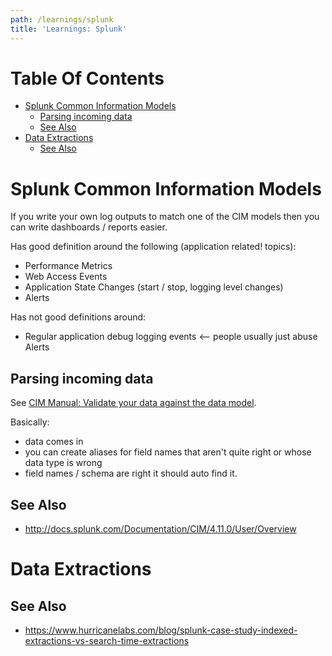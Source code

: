 ```yaml
---
path: /learnings/splunk
title: 'Learnings: Splunk'
---
```

# Table Of Contents

<!-- toc -->

- [Splunk Common Information Models](#splunk-common-information-models)
  * [Parsing incoming data](#parsing-incoming-data)
  * [See Also](#see-also)
- [Data Extractions](#data-extractions)
  * [See Also](#see-also-1)

<!-- tocstop -->

# Splunk Common Information Models

If you write your own log outputs to match one of the CIM models then you can write dashboards / reports easier.

Has good definition around the following (application related! topics):

  * Performance Metrics
  * Web Access Events
  * Application State Changes (start / stop, logging level changes)
  * Alerts

Has not good definitions around:

  * Regular application debug logging events <-- people usually just abuse Alerts



## Parsing incoming data

See [CIM Manual: Validate your data against the data model](http://docs.splunk.com/Documentation/CIM/4.11.0/User/UsetheCIMtonormalizedataatsearchtime#6._Validate_your_data_against_the_data_model).

Basically:

  * data comes in
  * you can create aliases for field names that aren't quite right or whose data type is wrong
  * field names / schema are right it should auto find it.

## See Also

  * http://docs.splunk.com/Documentation/CIM/4.11.0/User/Overview

# Data Extractions

## See Also

  * https://www.hurricanelabs.com/blog/splunk-case-study-indexed-extractions-vs-search-time-extractions



